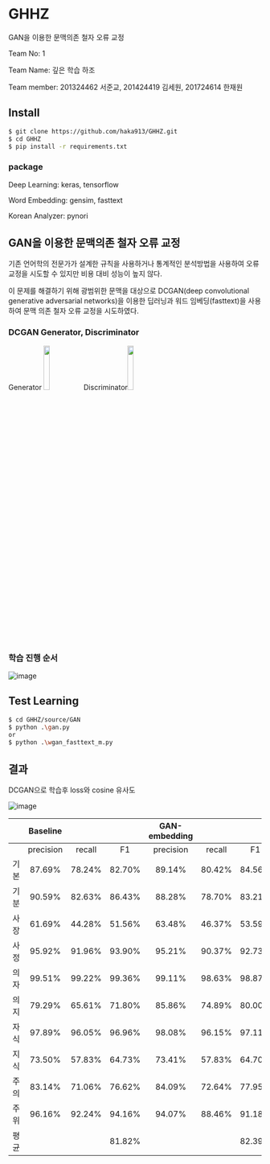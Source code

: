 # GHHZ

GAN을 이용한 문맥의존 철자 오류 교정

Team No: 1

Team Name: 깊은 학습 하조

Team member: 201324462 서준교, 201424419 김세원, 201724614 한재원

## Install
```bash
$ git clone https://github.com/haka913/GHHZ.git
$ cd GHHZ
$ pip install -r requirements.txt
```
### package
Deep Learning: keras, tensorflow

Word Embedding: gensim, fasttext

Korean Analyzer: pynori


## GAN을 이용한 문맥의존 철자 오류 교정

기존 언어학의 전문가가 설계한 규칙을 사용하거나 통계적인 분석방법을 사용하여 오류 교정을 시도할 수 있지만 비용 대비 성능이 높지 않다.

이 문제를 해결하기 위해 광범위한 문맥을 대상으로 DCGAN(deep convolutional generative adversarial networks)을 이용한 딥러닝과 워드 임베딩(fasttext)을 사용하여 문맥 의존 철자 오류 교정을 시도하였다.

### DCGAN Generator, Discriminator
Generator <img src=https://user-images.githubusercontent.com/43568065/130975900-124ca712-e059-4f28-a124-01a1f6b299c0.png generator width="15%" > Discriminator<img src=https://user-images.githubusercontent.com/43568065/130975961-3080e8eb-4393-490d-964e-2f4567566481.png discriminator width="15%">

### 학습 진행 순서
![image](https://user-images.githubusercontent.com/43568065/130986880-cd8f43a4-28e2-4407-a737-cb16ca084f41.png)


## Test Learning

```bash
$ cd GHHZ/source/GAN
$ python .\gan.py
or
$ python .\wgan_fasttext_m.py
```

## 결과

DCGAN으로 학습후 loss와 cosine 유사도


![image](https://user-images.githubusercontent.com/43568065/130984986-9681547b-5bc3-4a9f-85ae-7919e1fca6d7.png)

|      |    **Baseline** |               |               | **GAN-embedding** |               |               |
|:----:|:-------------:|:-------------:|:-------------:|:-------------:|:-------------:|:-------------:|
|      |   precision   |     recall    |       F1      |   precision   |     recall    |       F1      |
| 기본 |     87.69%    |     78.24%    |     82.70%    |     89.14%    |     80.42%    |     84.56%    |
| 기분 |     90.59%    |     82.63%    |     86.43%    |     88.28%    |     78.70%    |     83.21%    |
| 사장 |     61.69%    |     44.28%    |     51.56%    |     63.48%    |     46.37%    |     53.59%    |
| 사정 |     95.92%    |     91.96%    |     93.90%    |     95.21%    |     90.37%    |     92.73%    |
| 의자 |     99.51%    |     99.22%    |     99.36%    |     99.11%    |     98.63%    |     98.87%    |
| 의지 |     79.29%    |     65.61%    |     71.80%    |     85.86%    |     74.89%    |     80.00%    |
| 자식 |     97.89%    |     96.05%    |     96.96%    |     98.08%    |     96.15%    |     97.11%    |
| 지식 |     73.50%    |     57.83%    |     64.73%    |     73.41%    |     57.83%    |     64.70%    |
| 주의 |     83.14%    |     71.06%    |     76.62%    |     84.09%    |     72.64%    |     77.95%    |
| 주위 |     96.16%    |     92.24%    |     94.16%    |     94.07%    |     88.46%    |     91.18%    |
| 평균 |               |               |     81.82%    |               |               |     82.39%    |
